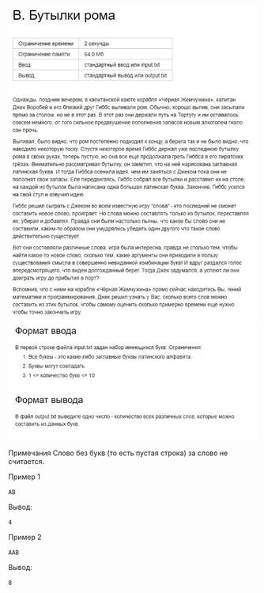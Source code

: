 ![Image alt](https://github.com/AshenRain/YandexContest/raw/main/ML_Internship_2022_Autumn-Winter/Task_B/1.jpg)
![Image alt](https://github.com/AshenRain/YandexContest/raw/main/ML_Internship_2022_Autumn-Winter/Task_B/2.jpg)

Примечания
Слово без букв (то есть пустая строка) за слово не считается.

Пример 1

```
AB
```

Вывод: 

```
4
```

Пример 2

```
AAB
```

Вывод:

```
8
```